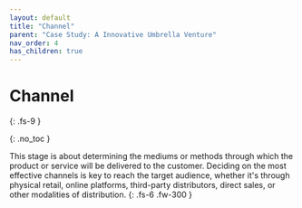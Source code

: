 ```yaml
---
layout: default
title: "Channel"
parent: "Case Study: A Innovative Umbrella Venture"
nav_order: 4
has_children: true
---
```


# Channel
{: .fs-9 }

{: .no_toc }


This stage is about determining the mediums or methods through which the product or 
service will be delivered to the customer. Deciding on the most effective channels is key 
to reach the target audience, whether it's through physical retail, online platforms, 
third-party distributors, direct sales, or other modalities of distribution.
{: .fs-6 .fw-300 }
